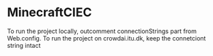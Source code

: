 # MinecraftCIEC

To run the project locally, outcomment connectionStrings part from Web.config. To run the project on crowdai.itu.dk, keep the connetciont string intact
